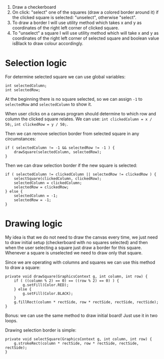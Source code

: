 1. Draw a checkerboard
2. On click: "select" one of the squares (draw a colored border around it)
if the clicked square is selected: "unselect", otherwise "select".
3. To draw a border I will use utility method which takes x and y as
coordinates of the right left corner of clicked square.
4. To "unselect" a square I will use utility method which will take
x and y as coordinates of the right left corner of selected square and
boolean value isBlack to draw colour accordingly.

# Selection logic

For determine selected square we can use global variables:
```
int selectedColumn;
int selectedRow;
```

At the beginning there is no square selected, so we can assign `-1` to
`selectedRow` and `selectedColumn` to show it.

When user clicks on a canvas program should determine to which row and column
the clicked square relates. We can use: `int clickedColumn = x / 50;`, `int clickedRow = y / 50;`.

Then we can remove selection border from selected square in any circumstances:
```
if ( selectedColumn != -1 && selectedRow != -1 ) {
    drawSquare(selectedColumn, selectedRow);
}
```

Then we can draw selection border if the new square is selected:
```
if ( selectedColumn != clickedColumn || selectedRow != clickedRow ) {
    selectSquare(clickedColumn, clickedRow);
    selectedColumn = clickedColumn;
    selectedRow = clickedRow;
} else {
    selectedColumn = -1;
    selectedRow = -1;
}
```

# Drawing logic

My idea is that we do not need to draw the canvas every time, we just need
to draw initial setup (checkerboard with no squares selected) and then when
the user selecting a square just draw a border for this square. Whenever a
square is unselected we need to draw only that square.

Since we are operating with columns and squares we can use this method to
draw a square:
```
private void drawSquare(GraphicsContext g, int column, int row) {
    if ( ((column % 2) == 0) == ((row % 2) == 0) ) {
        g.setFill(Color.RED);
    } else {
        g.setFill(Color.BLACK);
    }
    g.fillRect(column * rectSide, row * rectSide, rectSide, rectSide);
}
```
Bonus: we can use the same method to draw initial board! Just use it in two
loops.

Drawing selection border is simple:
```
private void selectSquare(GraphicsContext g, int column, int row) {
    g.strokeRect(column * rectSide, row * rectSide, rectSide, rectSide);
}
```
